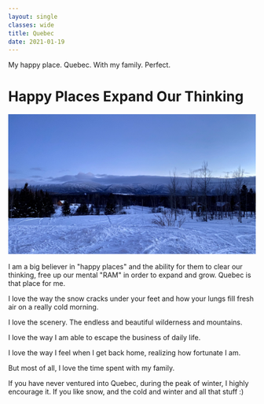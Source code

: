 ```yaml
---
layout: single
classes: wide
title: Quebec
date: 2021-01-19
---
```

My happy place. Quebec. With my family. Perfect.


# Happy Places Expand Our Thinking
![quebec.png](/assets/img/quebec.jpg)

I am a big believer in "happy places" and the ability for them to clear our thinking, free up our mental "RAM" in order to expand and grow. Quebec is that place for me.

I love the way the snow cracks under your feet and how your lungs fill fresh air on a really cold morning.

I love the scenery. The endless and beautiful wilderness and mountains.

I love the way I am able to escape the business of daily life.

I love the way I feel when I get back home, realizing how fortunate I am.

But most of all, I love the time spent with my family.

If you have never ventured into Quebec, during the peak of winter, I highly encourage it. If you like snow, and the cold and winter and all that stuff :)
